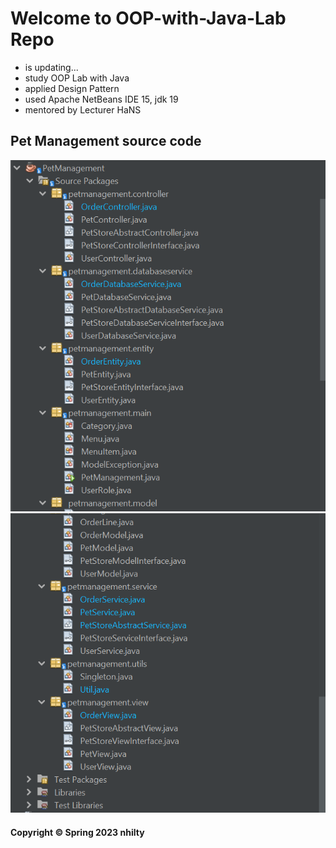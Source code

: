 # Welcome to OOP-with-Java-Lab Repo
* is updating...
* study OOP Lab with Java 
* applied Design Pattern
* used Apache NetBeans IDE 15, jdk 19
* mentored by Lecturer HaNS

## Pet Management source code
![](image/PetManagement/source1.png)
![](image/PetManagement/source2.png)

#### Copyright &#169; Spring 2023 nhilty 
